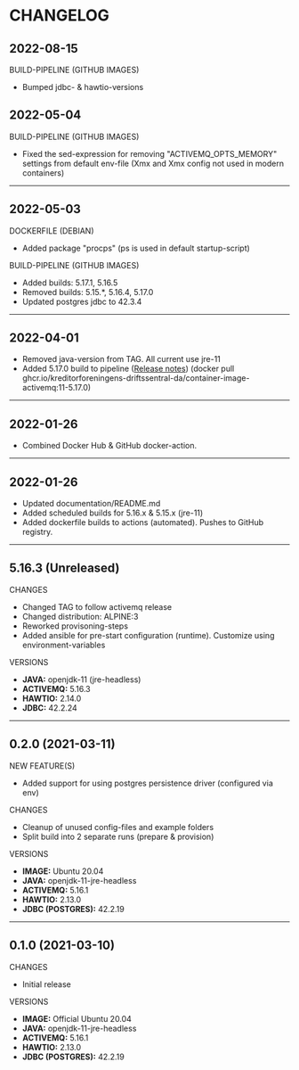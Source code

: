 # CHANGELOG

## 2022-08-15

BUILD-PIPELINE (GITHUB IMAGES)
  * Bumped jdbc- & hawtio-versions

## 2022-05-04

BUILD-PIPELINE (GITHUB IMAGES)
  * Fixed the sed-expression for removing "ACTIVEMQ_OPTS_MEMORY" settings from default env-file (Xmx and Xmx config not used in modern containers)

---

## 2022-05-03

DOCKERFILE (DEBIAN)
  * Added package "procps" (ps is used in default startup-script)

BUILD-PIPELINE (GITHUB IMAGES)
  * Added builds: 5.17.1, 5.16.5
  * Removed builds: 5.15.*, 5.16.4, 5.17.0
  * Updated postgres jdbc to 42.3.4

---
## 2022-04-01
  * Removed java-version from TAG. All current use jre-11
  * Added 5.17.0 build to pipeline ([Release notes](https://issues.apache.org/jira/secure/ReleaseNote.jspa?projectId=12311210&version=12346476)) (docker pull ghcr.io/kreditorforeningens-driftssentral-da/container-image-activemq:11-5.17.0)
---
## 2022-01-26
  * Combined Docker Hub & GitHub docker-action.
---
## 2022-01-26
  * Updated documentation/README.md
  * Added scheduled builds for 5.16.x & 5.15.x (jre-11)
  * Added dockerfile builds to actions (automated). Pushes to GitHub registry.
---
## 5.16.3 (Unreleased)

CHANGES
  * Changed TAG to follow activemq release
  * Changed distribution: ALPINE:3
  * Reworked provisoning-steps
  * Added ansible for pre-start configuration (runtime). Customize using environment-variables

VERSIONS
  * **JAVA:** openjdk-11 (jre-headless)
  * **ACTIVEMQ:** 5.16.3
  * **HAWTIO:** 2.14.0
  * **JDBC:** 42.2.24
---
## 0.2.0 (2021-03-11)

NEW FEATURE(S)
  * Added support for using postgres persistence driver (configured via env)

CHANGES
  * Cleanup of unused config-files and example folders
  * Split build into 2 separate runs (prepare & provision)

VERSIONS
  * **IMAGE:** Ubuntu 20.04
  * **JAVA:** openjdk-11-jre-headless
  * **ACTIVEMQ:** 5.16.1
  * **HAWTIO:** 2.13.0
  * **JDBC (POSTGRES):** 42.2.19
---
## 0.1.0 (2021-03-10)
CHANGES
  * Initial release

VERSIONS
  * **IMAGE:** Official Ubuntu 20.04
  * **JAVA:** openjdk-11-jre-headless
  * **ACTIVEMQ:** 5.16.1
  * **HAWTIO:** 2.13.0
  * **JDBC (POSTGRES):** 42.2.19
